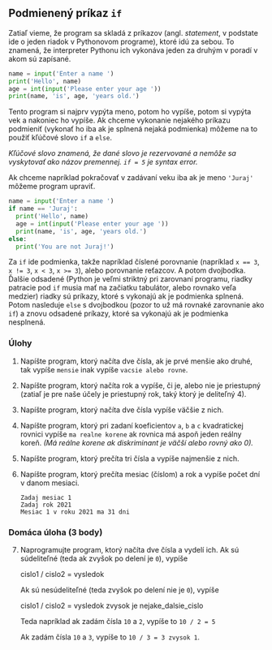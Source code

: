 ## Podmienený príkaz `if`

Zatiaľ vieme, že program sa skladá z príkazov (angl. *statement*, v podstate ide o jeden riadok v Pythonovom programe), ktoré idú za sebou. To znamená, že interpreter Pythonu ich vykonáva jeden za druhým v poradí v akom sú zapísané. 

```python
name = input('Enter a name ')
print('Hello', name)
age = int(input('Please enter your age '))
print(name, 'is', age, 'years old.')
```

Tento program si najprv vypýta meno, potom ho vypíše, potom si vypýta vek a nakoniec ho vypíše. Ak chceme vykonanie nejakého príkazu podmieniť (vykonať ho iba ak je splnená nejaká podmienka) môžeme na to použiť kľúčové slovo `if` a `else`.

*Kľúčové slovo znamená, že dané slovo je rezervované a nemôže sa vyskytovať ako názov premennej. `if = 5` je syntax error.*

Ak chceme napríklad pokračovať v zadávaní veku iba ak je meno `'Juraj'` môžeme program upraviť. 

```python
name = input('Enter a name ')
if name == 'Juraj':
  print('Hello', name)
  age = int(input('Please enter your age '))
  print(name, 'is', age, 'years old.')
else:
  print('You are not Juraj!')
```

Za `if` ide podmienka, takže napríklad číslené porovnanie (napríklad `x == 3`, `x != 3`, `x < 3`, `x >= 3`), alebo porovnanie reťazcov. A potom dvojbodka. Ďalšie odsadené (Python je veľmi striktný pri zarovnaní programu, riadky patracie pod `if` musia mať na začiatku tabulátor, alebo rovnako veľa medzier) riadky sú príkazy, ktoré s vykonajú ak je podmienka splnená. Potom nasleduje `else` s dvojbodkou (pozor to už má rovnaké zarovnanie ako `if`) a znovu odsadené príkazy, ktoré sa vykonajú ak je podmienka nesplnená. 

### Úlohy

1. Napíšte program, ktorý načíta dve čísla, ak je prvé menšie ako druhé, tak vypíše `mensie` inak vypíše `vacsie alebo rovne`. 

2. Napíšte program, ktorý načíta rok a vypíše, či je, alebo nie je priestupný (zatiaľ je pre naše účely je priestupný rok, taký ktorý je deliteľný 4).

3. Napíšte program, ktorý načíta dve čísla vypíše väčšie z nich.

4. Napíšte program, ktorý pri zadaní koeficientov `a`, `b` a `c` kvadratickej rovnici vypíše `ma realne korene` ak rovnica má aspoň jeden reálny koreň. *(Má reálne korene ak diskriminant je väčší alebo rovný ako 0).*

5. Napíšte program, ktorý prečíta tri čísla a vypíše najmenšie z nich.

6. Napíšte program, ktorý prečíta mesiac (číslom) a rok a vypíše počet dní v danom mesiaci.

   ```
   Zadaj mesiac 1
   Zadaj rok 2021
   Mesiac 1 v roku 2021 ma 31 dni
   ```

### Domáca úloha (3 body)

7. Naprogramujte program, ktorý načíta dve čísla a vydelí ich. Ak sú súdeliteľné (teda ak zvyšok po delení je `0`), vypíše 

   cislo1 / cislo2 = vysledok

   Ak sú nesúdeliteľné (teda zvyšok po delení nie je `0`), vypíše

   cislo1 / cislo2 = vysledok zvysok je nejake_dalsie_cislo

   Teda napríklad ak zadám čísla `10` a `2`, vypíše to `10 / 2 = 5` 

   Ak zadám čísla `10` a `3`, vypíše to `10 / 3 = 3 zvysok 1`.